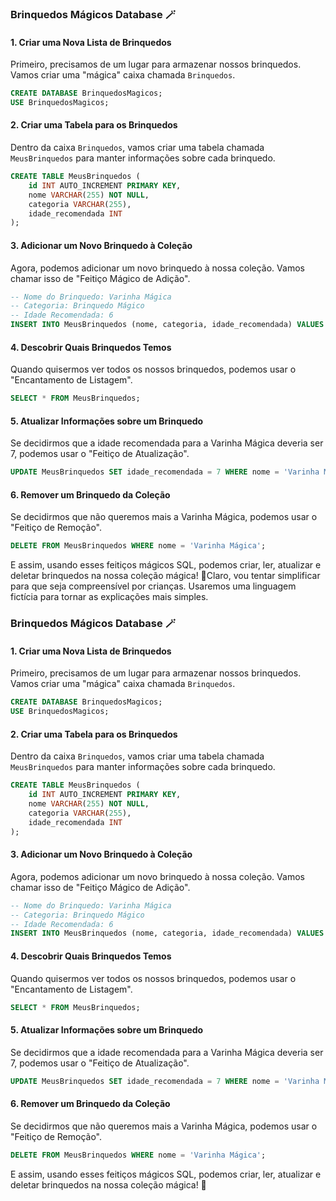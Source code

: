 ### **Brinquedos Mágicos Database 🪄**

#### 1. **Criar uma Nova Lista de Brinquedos**

Primeiro, precisamos de um lugar para armazenar nossos brinquedos. Vamos criar uma "mágica" caixa chamada `Brinquedos`.

```sql
CREATE DATABASE BrinquedosMagicos;
USE BrinquedosMagicos;
```

#### 2. **Criar uma Tabela para os Brinquedos**

Dentro da caixa `Brinquedos`, vamos criar uma tabela chamada `MeusBrinquedos` para manter informações sobre cada brinquedo.

```sql
CREATE TABLE MeusBrinquedos (
    id INT AUTO_INCREMENT PRIMARY KEY,
    nome VARCHAR(255) NOT NULL,
    categoria VARCHAR(255),
    idade_recomendada INT
);
```

#### 3. **Adicionar um Novo Brinquedo à Coleção**

Agora, podemos adicionar um novo brinquedo à nossa coleção. Vamos chamar isso de "Feitiço Mágico de Adição".

```sql
-- Nome do Brinquedo: Varinha Mágica
-- Categoria: Brinquedo Mágico
-- Idade Recomendada: 6
INSERT INTO MeusBrinquedos (nome, categoria, idade_recomendada) VALUES ('Varinha Mágica', 'Brinquedo Mágico', 6);
```

#### 4. **Descobrir Quais Brinquedos Temos**

Quando quisermos ver todos os nossos brinquedos, podemos usar o "Encantamento de Listagem".

```sql
SELECT * FROM MeusBrinquedos;
```

#### 5. **Atualizar Informações sobre um Brinquedo**

Se decidirmos que a idade recomendada para a Varinha Mágica deveria ser 7, podemos usar o "Feitiço de Atualização".

```sql
UPDATE MeusBrinquedos SET idade_recomendada = 7 WHERE nome = 'Varinha Mágica';
```

#### 6. **Remover um Brinquedo da Coleção**

Se decidirmos que não queremos mais a Varinha Mágica, podemos usar o "Feitiço de Remoção".

```sql
DELETE FROM MeusBrinquedos WHERE nome = 'Varinha Mágica';
```

E assim, usando esses feitiços mágicos SQL, podemos criar, ler, atualizar e deletar brinquedos na nossa coleção mágica! 🌟Claro, vou tentar simplificar para que seja compreensível por crianças. Usaremos uma linguagem fictícia para tornar as explicações mais simples.

### **Brinquedos Mágicos Database 🪄**

#### 1. **Criar uma Nova Lista de Brinquedos**

Primeiro, precisamos de um lugar para armazenar nossos brinquedos. Vamos criar uma "mágica" caixa chamada `Brinquedos`.

```sql
CREATE DATABASE BrinquedosMagicos;
USE BrinquedosMagicos;
```

#### 2. **Criar uma Tabela para os Brinquedos**

Dentro da caixa `Brinquedos`, vamos criar uma tabela chamada `MeusBrinquedos` para manter informações sobre cada brinquedo.

```sql
CREATE TABLE MeusBrinquedos (
    id INT AUTO_INCREMENT PRIMARY KEY,
    nome VARCHAR(255) NOT NULL,
    categoria VARCHAR(255),
    idade_recomendada INT
);
```

#### 3. **Adicionar um Novo Brinquedo à Coleção**

Agora, podemos adicionar um novo brinquedo à nossa coleção. Vamos chamar isso de "Feitiço Mágico de Adição".

```sql
-- Nome do Brinquedo: Varinha Mágica
-- Categoria: Brinquedo Mágico
-- Idade Recomendada: 6
INSERT INTO MeusBrinquedos (nome, categoria, idade_recomendada) VALUES ('Varinha Mágica', 'Brinquedo Mágico', 6);
```

#### 4. **Descobrir Quais Brinquedos Temos**

Quando quisermos ver todos os nossos brinquedos, podemos usar o "Encantamento de Listagem".

```sql
SELECT * FROM MeusBrinquedos;
```

#### 5. **Atualizar Informações sobre um Brinquedo**

Se decidirmos que a idade recomendada para a Varinha Mágica deveria ser 7, podemos usar o "Feitiço de Atualização".

```sql
UPDATE MeusBrinquedos SET idade_recomendada = 7 WHERE nome = 'Varinha Mágica';
```

#### 6. **Remover um Brinquedo da Coleção**

Se decidirmos que não queremos mais a Varinha Mágica, podemos usar o "Feitiço de Remoção".

```sql
DELETE FROM MeusBrinquedos WHERE nome = 'Varinha Mágica';
```

E assim, usando esses feitiços mágicos SQL, podemos criar, ler, atualizar e deletar brinquedos na nossa coleção mágica! 🌟